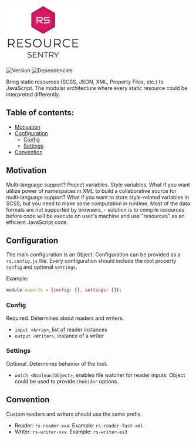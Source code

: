 # <img src='./identity/logo.svg' alt='Recource Sentry Logo' height='140' />

![Version](https://img.shields.io/npm/v/@resource-sentry/core.svg)
![Dependencies](https://david-dm.org/resource-sentry/core.svg)

Bring static resources (SCSS, JSON, XML, Property Files, etc.) to JavaScript.
The modular architecture where every static resource could be interpreted differently.

## Table of contents:

<!-- START doctoc generated TOC please keep comment here to allow auto update -->
<!-- DON'T EDIT THIS SECTION, INSTEAD RE-RUN doctoc TO UPDATE -->
 

- [Motivation](#motivation)
- [Configuration](#configuration)
  - [Config](#config)
  - [Settings](#settings)
- [Convention](#convention)

<!-- END doctoc generated TOC please keep comment here to allow auto update -->


## Motivation

Multi-language support? Project variables. Style variables. What if you want utilize power of namespaces in XML to build a collaborative source for multi-language support? What if you want to store style-related variables in SCSS, but you need to make some computation in runtime. Most of the data formats are not supported by browsers, - solution is to compile resources before code will be execute on user's machine and use "resources" as an efficient JavaScript code.

## Configuration

The main configuration is an Object. Configuration can be provided as a `rs.config.js` file.
Every configuration should include the root property `config` and optional `settings`.

Example: 

```js
module.exports = {config: {}, settings: {}};
```

### Config

Required. Determines about readers and writers.

- `input <Array>`, list of reader instances
- `output <Writer>`, instance of a writer

### Settings

Optional. Determines behavior of the tool.

- `watch <Boolean|Object>`, enables file watcher for reader inputs. Object could be used to provide `Chokidar` options.

## Convention

Custom readers and writers should use the same prefix.

- Reader: `rs-reader-xxx`. Example: `rs-reader-fast-xml`
- Writer: `rs-writer-xxx`. Example: `rs-writer-es3`
